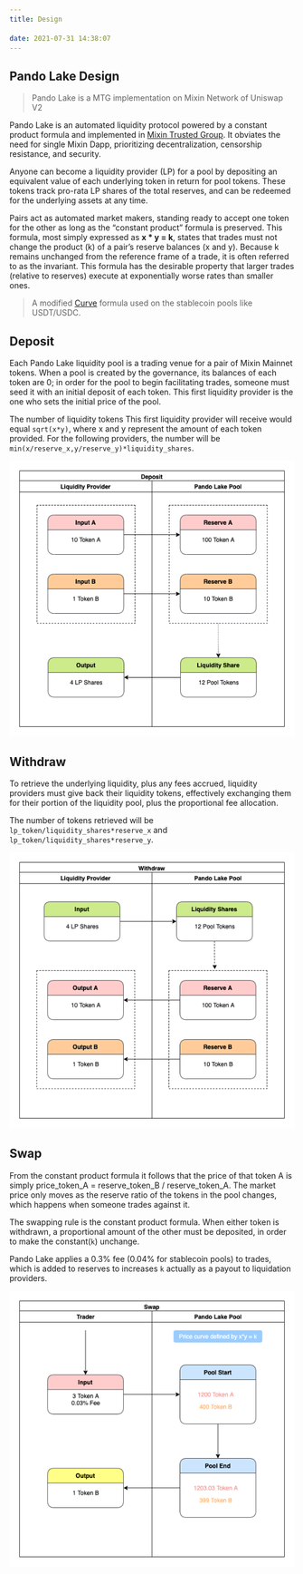 ```yaml
---
title: Design

date: 2021-07-31 14:38:07
---
```



## Pando Lake Design

> Pando Lake is a MTG implementation on Mixin Network of Uniswap V2

Pando Lake is an automated liquidity protocol powered by a constant product formula and implemented in [Mixin Trusted Group](https://developers.mixin.one/docs/mainnet/mtg/overview). It obviates the need for single Mixin Dapp, prioritizing decentralization, censorship resistance, and security.

Anyone can become a liquidity provider (LP) for a pool by depositing an equivalent value of each underlying token in return for pool tokens. These tokens track pro-rata LP shares of the total reserves, and can be redeemed for the underlying assets at any time.

Pairs act as automated market makers, standing ready to accept one token for the other as long as the “constant product” formula is preserved. This formula, most simply expressed as **x * y = k**, states that trades must not change the product (k) of a pair’s reserve balances (x and y). Because k remains unchanged from the reference frame of a trade, it is often referred to as the invariant. This formula has the desirable property that larger trades (relative to reserves) execute at exponentially worse rates than smaller ones.

> A modified [Curve](https://curve.fi) formula used on the stablecoin pools like USDT/USDC.

## Deposit

Each Pando Lake liquidity pool is a trading venue for a pair of Mixin Mainnet tokens. When a pool is created by the governance, its balances of each token are 0; in order for the pool to begin facilitating trades, someone must seed it with an initial deposit of each token. This first liquidity provider is the one who sets the initial price of the pool.

The number of liquidity tokens This first liquidity provider will receive would equal ```sqrt(x*y)```, where x and y represent the amount of each token provided. For the following providers, the number will be ```min(x/reserve_x,y/reserve_y)*liquidity_shares```.

![deposit](./assets/pando_lake_deposit.png)

## Withdraw

To retrieve the underlying liquidity, plus any fees accrued, liquidity providers must give back their liquidity tokens, effectively exchanging them for their portion of the liquidity pool, plus the proportional fee allocation.

The number of tokens retrieved will be ```lp_token/liquidity_shares*reserve_x``` and ```lp_token/liquidity_shares*reserve_y```.

![withdraw](./assets/pando_lake_withdraw.png)

## Swap

From the constant product formula it follows that the price of that token A is simply price_token_A = reserve_token_B / reserve_token_A. The market price only moves as the reserve ratio of the tokens in the pool changes, which happens when someone trades against it.

The swapping rule is the constant product formula. When either token is withdrawn, a proportional amount of the other must be deposited, in order to make the constant(```k```) unchange.

Pando Lake applies a 0.3% fee (0.04% for stablecoin pools) to trades, which is added to reserves to increases ```k``` actually as a payout to liquidation providers.

![swap](./assets/pando_lake_swap.png)
